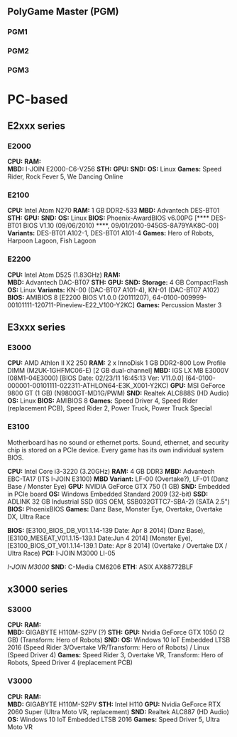 ## PolyGame Master (PGM)

### PGM1

### PGM2

### PGM3

# PC-based

## E2xxx series

### E2000
**CPU:** 
**RAM:**  
**MBD:** I-JOIN E2000-C6-V256
**STH:** 
**GPU:** 
**SND:** 
**OS:** Linux
**Games:** Speed Rider, Rock Fever 5, We Dancing Online

### E2100
**CPU:** Intel Atom N270
**RAM:**  1 GB DDR2-533
**MBD:** Advantech DES-BT01
**STH:** 
**GPU:** 
**SND:** 
**OS:** Linux
**BIOS:** Phoenix-AwardBIOS v6.00PG [**** DES-BT01 BIOS V1.10 (09/06/2010) ****, 09/01/2010-945GS-8A79YAK8C-00]
**Variants:** DES-BT01 A102-1, DES-BT01 A101-4
**Games:** Hero of Robots, Harpoon Lagoon, Fish Lagoon

### E2200
**CPU:** Intel Atom D525 (1.83GHz)
**RAM:**  
**MBD:** Advantech DAC-BT07
**STH:** 
**GPU:** 
**SND:** 
**Storage:** 4 GB CompactFlash
**OS:** Linux
**Variants:** KN-00 (DAC-BT07 A101-4), KN-01 (DAC-BT07 A102)
**BIOS:** AMIBIOS 8 [E2200 BIOS V1.0.0 (20111207), 64-0100-009999-00101111-120711-Pineview-E22_V100-Y2KC]
**Games:** Percussion Master 3

## E3xxx series

### E3000
**CPU:** AMD Athlon II X2 250
**RAM:** 2 x InnoDisk 1 GB DDR2-800 Low Profile DIMM (M2UK-1GHFMC06-E) [2 GB dual-channel]
**MBD:** IGS LX MB E3000V (08M1-04E3000) [BIOS Date: 02/23/11 16:45:13 Ver: V11.0.0]
(64-0100-000001-00101111-022311-ATHLON64-E3K_X001-Y2KC)
**GPU:** MSI GeForce 9800 GT (1 GB) (N9800GT-MD1G/PWM)
**SND:** Realtek ALC888S (HD Audio)
**OS:** Linux
**BIOS:** AMIBIOS 8
**Games:** Speed Driver 4, Speed Rider (replacement PCB), Speed Rider 2, Power Truck, Power Truck Special

### E3100
Motherboard has no sound or ethernet ports.
Sound, ethernet, and security chip is stored on a PCIe device.
Every game has its own individual system BIOS.

**CPU:** Intel Core i3-3220 (3.20GHz)
**RAM:**  4 GB DDR3
**MBD:** Advantech EBC-TA17 (ITS I-JOIN E3100)
**MBD Variant:** LF-00 (Overtake?), LF-01 (Danz Base / Monster Eye)
**GPU:** NVIDIA GeForce GTX 750 (1 GB)
**SND:** Embedded in PCIe board
**OS:** Windows Embedded Standard 2009 (32-bit)
**SSD:** ADLINK 32 GB Industrial SSD (IGS OEM, SSB032GTTC7-SBA-2) (SATA 2.5")
**BIOS:** PhoenixBIOS
**Games:** Danz Base, Monster Eye, Overtake, Overtake DX, Ultra Race

**BIOS:** [E3100_BIOS_DB_V01.1.14-139 Date: Apr 8 2014] (Danz Base), [E3100_MESEAT_V01.1.15-139.1 Date:Jun 4 2014] (Monster Eye), [E3100_BIOS_OT_V01.1.14-139.1 Date: Apr 8 2014] (Overtake / Overtake DX / Ultra Race)
**PCI:** I-JOIN M3000 LI-05

*I-JOIN M3000*
**SND:** C-Media CM6206
**ETH:** ASIX AX88772BLF

## x3000 series

### S3000
**CPU:** 
**RAM:**  
**MBD:** GIGABYTE H110M-S2PV (?)
**STH:** 
**GPU:** Nvidia GeForce GTX 1050 (2 GB) (Transform: Hero of Robots)
**SND:** 
**OS:** Windows 10 IoT Embedded LTSB 2016 (Speed Rider 3/Overtake VR/Transform: Hero of Robots) / Linux (Speed Driver 4)
**Games:** Speed Rider 3, Overtake VR, Transform: Hero of Robots, Speed Driver 4 (replacement PCB)

### V3000
**CPU:** 
**RAM:**  
**MBD:** GIGABYTE H110M-S2PV
**STH:** Intel H110
**GPU:** Nvidia GeForce RTX 2060 Super (Ultra Moto VR, replacement)
**SND:** Realtek ALC887 (HD Audio)
**OS:** Windows 10 IoT Embedded LTSB 2016
**Games:** Speed Driver 5, Ultra Moto VR